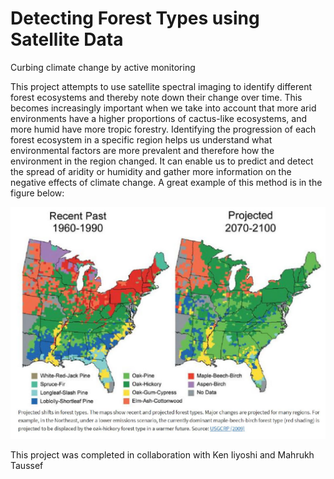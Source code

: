 # Detecting Forest Types using Satellite Data
Curbing climate change by active monitoring

This project attempts to use satellite spectral imaging to identify different forest ecosystems and thereby note down their change over time. This becomes increasingly important when we take into account that more arid environments have a higher proportions of cactus-like ecosystems, and more humid have more tropic forestry. Identifying the progression of each forest ecosystem in a specific region helps us understand what environmental factors are more prevalent and therefore how the environment in the region changed. It can enable us to predict and detect the spread of aridity or humidity and gather more information on the negative effects of climate change. A great example of this method is in the figure below:

![image](https://github.com/Munib5/SatelliteForestry/blob/main/image.PNG)

This project was completed in collaboration with Ken Iiyoshi and Mahrukh Taussef
